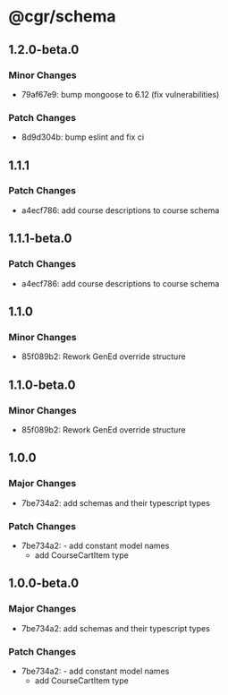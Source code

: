 # @cgr/schema

## 1.2.0-beta.0

### Minor Changes

- 79af67e9: bump mongoose to 6.12 (fix vulnerabilities)

### Patch Changes

- 8d9d304b: bump eslint and fix ci

## 1.1.1

### Patch Changes

- a4ecf786: add course descriptions to course schema

## 1.1.1-beta.0

### Patch Changes

- a4ecf786: add course descriptions to course schema

## 1.1.0

### Minor Changes

- 85f089b2: Rework GenEd override structure

## 1.1.0-beta.0

### Minor Changes

- 85f089b2: Rework GenEd override structure

## 1.0.0

### Major Changes

- 7be734a2: add schemas and their typescript types

### Patch Changes

- 7be734a2: - add constant model names
  - add CourseCartItem type

## 1.0.0-beta.0

### Major Changes

- 7be734a2: add schemas and their typescript types

### Patch Changes

- 7be734a2: - add constant model names
  - add CourseCartItem type

